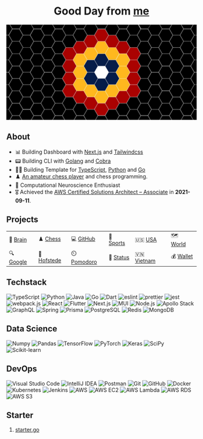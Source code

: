 <div align="center">
  <h1>Good Day from <a href="https://hieudoanm.github.io">me</a></h1>
</div>

<img src="./images/cover.jpg" alt="Cover" style="max-width: 100%" />

## About

- 📊 Building Dashboard with [Next.js](https://nextjs.org/) and [Tailwindcss](https://tailwindcss.com)
- 📟 Building CLI with [Golang](https://go.dev/) and [Cobra](https://cobra.dev/)
- 👨‍💻 Building Template for [TypeScript][organisation-typescript], [Python][organisation-python] and [Go][organisation-go]
- ♟️ [An amateur chess player](https://www.chess.com/member/thedarkknighttrilogy) and chess programming.
- 🧠 Computational Neuroscience Enthusiast
- 🎖️ Achieved the [AWS Certified Solutions Architect – Associate](https://www.credly.com/badges/a427ccdc-fc44-4874-a422-21d772e0e4b3?source=linked_in_profile) in **2021-09-11**.

## Projects

|                         |                             |                             |                         |                           |                         |
| ----------------------- | --------------------------- | --------------------------- | ----------------------- | ------------------------- | ----------------------- |
| 🧠 [Brain][app-brain]   | ♟️ [Chess][app-chess]       | 💻 [GitHub][app-github]     | 🏅 [Sports][app-sports] | 🇺🇸 [USA][app-usa]         | 🗺️ [World][app-world]   |
| 🔍 [Google][app-google] | 🧠 [Hofstede][app-hofstede] | ⏲️ [Pomodoro][app-pomodoro] | 🚩 [Status][app-status] | 🇻🇳 [Vietnam][app-vietnam] | 💰 [Wallet][app-wallet] |

## Techstack

<p>
  <img src="https://raw.githubusercontent.com/houseofsvg/houseofsvg/master/icons/languages/typescript.svg" alt="TypeScript" width="32px" height="32px" />
  <img src="https://raw.githubusercontent.com/houseofsvg/houseofsvg/master/icons/tech/python.svg" alt="Python" width="32px" height="32px" />
  <img src="https://raw.githubusercontent.com/houseofsvg/houseofsvg/master/icons/tech/java.svg" alt="Java" width="32px" height="32px" />
  <img src="https://raw.githubusercontent.com/houseofsvg/houseofsvg/master/icons/google/go.svg" alt="Go" width="32px" height="32px" />
  <img src="https://raw.githubusercontent.com/houseofsvg/houseofsvg/master/icons/tech/dart.svg" alt="Dart" width="32px" height="32px" />
  <img src="https://raw.githubusercontent.com/houseofsvg/houseofsvg/master/icons/tech/eslint.svg" alt="eslint" width="32px" height="32px" />
  <img src="https://raw.githubusercontent.com/houseofsvg/houseofsvg/master/icons/tech/prettier.svg" alt="prettier" width="32px" height="32px" />
  <img src="https://raw.githubusercontent.com/houseofsvg/houseofsvg/master/icons/tech/jest.svg" alt="jest" width="32px" height="32px" />
  <img src="https://raw.githubusercontent.com/houseofsvg/houseofsvg/master/icons/tech/webpack.svg" alt="webpack.js" width="32px" height="32px" />
  <img src="https://raw.githubusercontent.com/houseofsvg/houseofsvg/master/icons/tech/react.svg" alt="React" width="32px" height="32px" />
  <img src="https://raw.githubusercontent.com/houseofsvg/houseofsvg/master/icons/mobile/flutter.svg" alt="Flutter" width="32px" height="32px" />
  <img src="https://raw.githubusercontent.com/houseofsvg/houseofsvg/master/icons/tech/nextjs.svg" alt="Next.js" width="32px" height="32px" />
  <img src="https://raw.githubusercontent.com/houseofsvg/houseofsvg/master/icons/tech/material-ui.svg" alt="MUI" width="32px" height="32px" />
  <img src="https://raw.githubusercontent.com/houseofsvg/houseofsvg/master/icons/tech/nodejs.svg" alt="Node.js" width="32px" height="32px" />
  <img src="https://raw.githubusercontent.com/houseofsvg/houseofsvg/master/icons/meta/apollostack.svg" alt="Apollo Stack" width="32px" height="32px" />
  <img src="https://raw.githubusercontent.com/houseofsvg/houseofsvg/master/icons/meta/graphql.svg" alt="GraphQL" width="32px" height="32px" />
  <img src="https://raw.githubusercontent.com/houseofsvg/houseofsvg/master/icons/tech/spring.svg" alt="Spring" width="32px" height="32px" />
  <img src="https://raw.githubusercontent.com/houseofsvg/houseofsvg/master/icons/tech/prisma.svg" alt="Prisma" width="32px" height="32px" />
  <img src="https://raw.githubusercontent.com/houseofsvg/houseofsvg/master/icons/tech/postgresql.svg" alt="PostgreSQL" width="32px" height="32px" />
  <img src="https://raw.githubusercontent.com/houseofsvg/houseofsvg/master/icons/tech/redis.svg" alt="Redis" width="32px" height="32px" />
  <img src="https://raw.githubusercontent.com/houseofsvg/houseofsvg/master/icons/tech/mongodb.svg" alt="MongoDB" width="32px" height="32px" />
</p>

## Data Science

<p>
  <img src="https://raw.githubusercontent.com/houseofsvg/houseofsvg/master/icons/tech/numpy.svg" alt="Numpy" width="32px" height="32px" />
  <img src="https://raw.githubusercontent.com/houseofsvg/houseofsvg/master/icons/tech/pandas.svg" alt="Pandas" width="32px" height="32px" />
  <img src="https://raw.githubusercontent.com/houseofsvg/houseofsvg/master/icons/tech/tensorflow.svg" alt="TensorFlow" width="32px" height="32px" />
  <img src="https://raw.githubusercontent.com/houseofsvg/houseofsvg/master/icons/tech/pytorch.svg" alt="PyTorch" width="32px" height="32px" />
  <img src="https://raw.githubusercontent.com/houseofsvg/houseofsvg/master/icons/tech/keras.svg" alt="Keras" width="32px" height="32px" />
  <img src="https://raw.githubusercontent.com/houseofsvg/houseofsvg/master/icons/tech/scipy.svg" alt="SciPy" width="32px" height="32px" />
  <img src="https://raw.githubusercontent.com/houseofsvg/houseofsvg/master/icons/tech/scikit-learn.svg" alt="Scikit-learn" width="32px" height="32px" />
</p>

## DevOps

<p>
  <img src="https://raw.githubusercontent.com/houseofsvg/houseofsvg/master/icons/ide/visual-studio-code.svg" alt="Visual Studio Code" width="32px" height="32px" />
  <img src="https://raw.githubusercontent.com/houseofsvg/houseofsvg/master/icons/tech/intellij-idea.svg" alt="IntelliJ IDEA" width="32px" height="32px" />
  <img src="https://raw.githubusercontent.com/houseofsvg/houseofsvg/master/icons/tech/postman.svg" alt="Postman" width="32px" height="32px" />
  <img src="https://raw.githubusercontent.com/houseofsvg/houseofsvg/master/icons/git/git.svg" alt="Git" width="32px" height="32px" />
  <img src="https://raw.githubusercontent.com/houseofsvg/houseofsvg/master/icons/git/github.svg" alt="GitHub" width="32px" height="32px" />
  <img src="https://raw.githubusercontent.com/houseofsvg/houseofsvg/master/icons/devops/docker.svg" alt="Docker" width="32px" height="32px" />
  <img src="https://raw.githubusercontent.com/houseofsvg/houseofsvg/master/icons/tech/kubernetes.svg" alt="Kubernetes" width="32px" height="32px" />
  <img src="https://raw.githubusercontent.com/houseofsvg/houseofsvg/master/icons/ci/jenkins.svg" alt="Jenkins" width="32px" height="32px" />
  <img src="https://raw.githubusercontent.com/houseofsvg/houseofsvg/master/icons/aws/aws.svg" alt="AWS" width="32px" height="32px" />
  <img src="https://raw.githubusercontent.com/houseofsvg/houseofsvg/master/icons/aws/ec2.svg" alt="AWS EC2" width="32px" height="32px" />
  <img src="https://raw.githubusercontent.com/houseofsvg/houseofsvg/master/icons/aws/lambda.svg" alt="AWS Lambda" width="32px" height="32px" />
  <img src="https://raw.githubusercontent.com/houseofsvg/houseofsvg/master/icons/aws/rds.svg" alt="AWS RDS" width="32px" height="32px" />
  <img src="https://raw.githubusercontent.com/houseofsvg/houseofsvg/master/icons/aws/s3.svg" alt="AWS S3" width="32px" height="32px" />
</p>

## Starter

1. [starter.go](https://github.com/hieudoanm/starter.go)

[app-brain]: https://github.com/hieudoanm/app.brain
[app-chess]: https://github.com/hieudoanm/app.chess
[app-github]: https://github.com/hieudoanm/app.github
[app-google]: https://github.com/hieudoanm/app.google
[app-hofstede]: https://github.com/hieudoanm/app.hofstede
[app-pomodoro]: https://github.com/hieudoanm/app.pomodoro
[app-sports]: https://github.com/hieudoanm/app.sports
[app-status]: https://github.com/hieudoanm/app.status
[app-usa]: https://github.com/hieudoanm/app.usa
[app-vietnam]: https://github.com/hieudoanm/app.vietnam
[app-wallet]: https://github.com/hieudoanm/app.wallet
[app-world]: https://github.com/hieudoanm/app.world
[organisation-python]: https://github.com/houseofpython3
[organisation-typescript]: https://github.com/houseoftypescript
[organisation-go]: https://github.com/houseofgo
